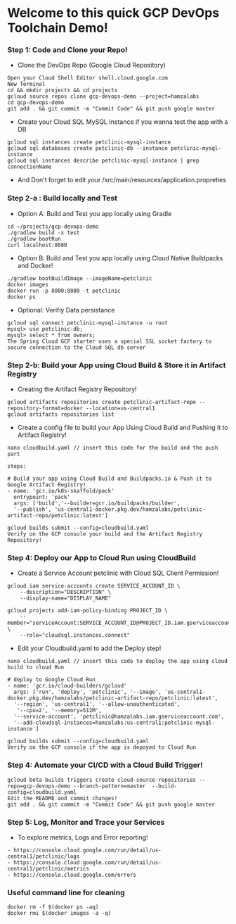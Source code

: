 # Welcome to this quick GCP DevOps Toolchain Demo! 

### Step 1: Code and Clone your Repo! 

- Clone the DevOps Repo (Google Cloud Repository)
```
Open your Cloud Shell Editor shell.cloud.google.com 
New Terminal 
cd && mkdir projects && cd projects
gcloud source repos clone gcp-devops-demo --project=hamzalabs
cd gcp-devops-demo
git add . && git commit -m "Commit Code" && git push google master
```

- Create your Cloud SQL MySQL Instance if you wanna test the app with a DB 
```
gcloud sql instances create petclinic-mysql-instance
gcloud sql databases create petclinic-db --instance petclinic-mysql-instance
gcloud sql instances describe petclinic-mysql-instance | grep connectionName 
```

- And Don't forget to edit your /src/main/resources/application.propreties

### Step 2-a : Build locally and Test

- Option A: Build and Test you app locally using Gradle
```
cd ~/projects/gcp-devops-demo
./gradlew build -x test  
./gradlew bootRun
curl localhost:8080
```

- Option B: Build and Test you app locally using Cloud Native Buildpacks and Docker!
```
./gradlew bootBuildImage --imageName=petclinic
docker images 
docker run -p 8080:8080 -t petclinic 
docker ps 
```

- Optional: Verifiy Data persistance 
```
gcloud sql connect petclinic-mysql-instance -u root
mysql> use petclinic-db;
mysql> select * from owners;
The Spring Cloud GCP starter uses a special SSL socket factory to secure connection to the Cloud SQL db server
```

### Step 2-b: Build your App using Cloud Build & Store it in Artifact Registry

- Creating the Artifact Registry Repository! 
```
gcloud artifacts repositories create petclinic-artifact-repo --repository-format=docker --location=us-central1 
gcloud artifacts repositories list
```
- Create a config file to build your App Using Cloud Build and Pushing it to Artifact Registry! 

```
nano cloudbuild.yaml // insert this code for the build and the push part 
```

```
steps:

# Build your app using Cloud Build and Buildpacks.io & Push it to Google Artifact Registry! 
- name: 'gcr.io/k8s-skaffold/pack'
  entrypoint: 'pack'
  args: ['build','--builder=gcr.io/buildpacks/builder', 
  '--publish', 'us-central1-docker.pkg.dev/hamzalabs/petclinic-artifact-repo/petclinic:latest']
```

```
gcloud builds submit --config=cloudbuild.yaml
Verify on the GCP console your build and the Artifact Registry Repository! 
```

### Step 4: Deploy our App to Cloud Run using CloudBuild 
- Create a Service Account petclinic with Cloud SQL Client Permission! 
```
gcloud iam service-accounts create SERVICE_ACCOUNT_ID \
    --description="DESCRIPTION" \
    --display-name="DISPLAY_NAME"

gcloud projects add-iam-policy-binding PROJECT_ID \
    --member="serviceAccount:SERVICE_ACCOUNT_ID@PROJECT_ID.iam.gserviceaccount.com" \
    --role="cloudsql.instances.connect"
```

- Edit your Cloudbuild.yaml to add the Deploy step! 
```
nano cloudbuild.yaml // insert this code to deploy the app using cloud build to cloud Run
```

```
# deploy to Google Cloud Run
- name: 'gcr.io/cloud-builders/gcloud'
  args: ['run', 'deploy', 'petclinic', '--image', 'us-central1-docker.pkg.dev/hamzalabs/petclinic-artifact-repo/petclinic:latest',
  '--region', 'us-central1', '--allow-unauthenticated', 
   '--cpu=2', '--memory=512M',
  '--service-account', 'petclinic@hamzalabs.iam.gserviceaccount.com', 
  '--add-cloudsql-instances=hamzalabs:us-central1:petclinic-mysql-instance']
```

```
gcloud builds submit --config=cloudbuild.yaml
Verify on the GCP console if the app is depoyed to Cloud Run
```

### Step 4: Automate your CI/CD with a Cloud Build Trigger!
```
gcloud beta builds triggers create cloud-source-repositories --repo=gcp-devops-demo --branch-pattern=master  --build-config=cloudbuild.yaml
Edit the README and commit changes!
git add . && git commit -m "Commit Code" && git push google master
```

### Step 5: Log, Monitor and Trace your Services
- To explore metrics, Logs and Error reporting! 
```
- https://console.cloud.google.com/run/detail/us-central1/petclinic/logs
- https://console.cloud.google.com/run/detail/us-central1/petclinic/metrics
- https://console.cloud.google.com/errors 
```

### Useful command line for cleaning 
```
docker rm -f $(docker ps -aq)
docker rmi $(docker images -a -q)
```
